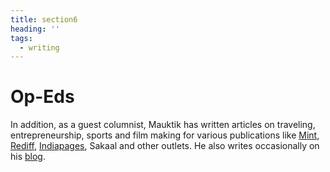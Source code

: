 ```yaml
---
title: section6
heading: ''
tags:
  - writing
---
```



# Op-Eds

In addition, as a guest columnist, Mauktik has written articles on traveling, entrepreneurship, sports and film making for various publications like [Mint](https://www.livemint.com/Sundayapp/e6QXZ1rhcqNOyeD4uJe9MJ/An-irrational-neuroscientist.html), [Rediff](https://realtime.rediff.com/news/mauktik-Kulkarni?service=site-search), [Indiapages](https://www.indiapages.in/mystory-mauktik-kulkarni-7794.html), Sakaal and other outlets. He also writes occasionally on his [blog](https://mindswand.wordpress.com/).
